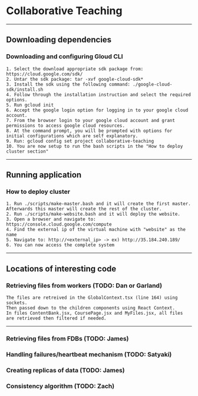 # Collaborative Teaching

---

## Downloading dependencies

### Downloading and configuring Gloud CLI

    1. Select the download appropriate sdk package from: https://cloud.google.com/sdk/
    2. Untar the sdk package: tar -xvf google-cloud-sdk*
    3. Install the sdk using the following command: ./google-cloud-sdk/install.sh
    4. Follow through the installation instruction and select the required options.
    5. Run gcloud init
    6. Accept the google login option for logging in to your google cloud account.
    7. From the browser login to your google cloud account and grant permissions to access google cloud resources.
    8. At the command prompt, you will be prompted with options for initial configurations which are self explanatory.
    9. Run: gcloud config set project collaborative-teaching
    10. You are now setup to run the bash scripts in the "How to deploy cluster section"

---

## Running application

### How to deploy cluster

    1. Run ./scripts/make-master.bash and it will create the first master. Afterwards this master will create the rest of the cluster.
    2. Run ./scripts/make-website.bash and it will deploy the website.
    3. Open a browser and navigate to: https://console.cloud.google.com/compute
    4. Find the external ip of the virtual machine with "website" as the name
    5. Navigate to: http://<external_ip> -> ex) http://35.184.240.189/
    6. You can now access the complete system

---

## Locations of interesting code

### Retrieving files from workers (TODO: Dan or Garland)

    The files are retreived in the GlobalContext.tsx (line 164) using sockets.
    Then passed down to the children components using React Context.
    In files ContentBank.jsx, CoursePage.jsx and MyFiles.jsx, all files are retrieved then filtered if needed.

---

### Retrieving files from FDBs (TODO: James)

### Handling failures/heartbeat mechanism (TODO: Satyaki)

### Creating replicas of data (TODO: James)

### Consistency algorithm (TODO: Zach)
